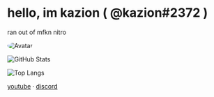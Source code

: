 # hello, im kazion ( @kazion#2372 )
ran out of mfkn nitro

<img src="https://images-ext-2.discordapp.net/external/cyAacrvEDPgX8Fwj4CxRUnd7w4ToFPCsWR_GHjApyq0/%3Ffit%3D480%252C270%26ssl%3D1/https/i0.wp.com/getmybuzzup.com/wp-content/uploads/2018/02/Molly-Brazy-1.gif?width=432&height=243" alt="Avatar" style="border-radius: 75%;">

![GitHub Stats](https://github-readme-stats.vercel.app/api?username=kazion1337&show_icons=true&theme=dark)

![Top Langs](https://github-readme-stats.vercel.app/api/top-langs/?username=kazion1337&theme=dark&layout=compact)

<a href="https://www.youtube.com/channel/UC8qf6C2JgE_QDjVw75rVFpQ">youtube</a>
    ·
    <a href="https://discord.com/invite/pfp">discord</a>
